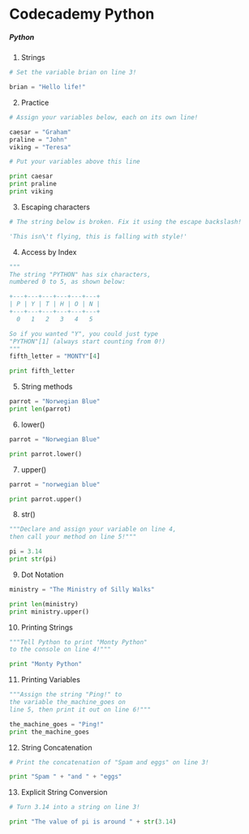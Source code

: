 # Codecademy Python

##### Python

1. Strings

```python
# Set the variable brian on line 3!

brian = "Hello life!"
```


2. Practice
```python
# Assign your variables below, each on its own line!

caesar = "Graham"
praline = "John"
viking = "Teresa"

# Put your variables above this line

print caesar
print praline
print viking
```

3. Escaping characters
```python
# The string below is broken. Fix it using the escape backslash!

'This isn\'t flying, this is falling with style!'
```

4. Access by Index
```python
"""
The string "PYTHON" has six characters,
numbered 0 to 5, as shown below:

+---+---+---+---+---+---+
| P | Y | T | H | O | N |
+---+---+---+---+---+---+
  0   1   2   3   4   5

So if you wanted "Y", you could just type
"PYTHON"[1] (always start counting from 0!)
"""
fifth_letter = "MONTY"[4]

print fifth_letter
```

5. String methods
```python
parrot = "Norwegian Blue"
print len(parrot)
```

6. lower()
```python
parrot = "Norwegian Blue"

print parrot.lower()
```

7. upper()
```python
parrot = "norwegian blue"

print parrot.upper()
```

8. str()
```python
"""Declare and assign your variable on line 4,
then call your method on line 5!"""

pi = 3.14
print str(pi)
```

9. Dot Notation
```python
ministry = "The Ministry of Silly Walks"

print len(ministry)
print ministry.upper()
```

10. Printing Strings
```python
"""Tell Python to print "Monty Python"
to the console on line 4!"""

print "Monty Python"
```

11. Printing Variables
```python
"""Assign the string "Ping!" to
the variable the_machine_goes on
line 5, then print it out on line 6!"""

the_machine_goes = "Ping!"
print the_machine_goes
```

12. String Concatenation
```python
# Print the concatenation of "Spam and eggs" on line 3!

print "Spam " + "and " + "eggs"
```

13. Explicit String Conversion
```python
# Turn 3.14 into a string on line 3!

print "The value of pi is around " + str(3.14)
```
